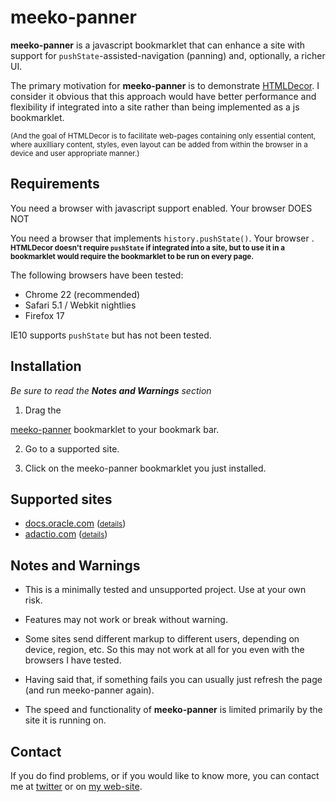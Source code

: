 <style>
html { width: 100%; text-align: center; }
body { width: 72ex; margin: 0 auto; text-align: left; }
abbr { border-bottom: 1px dotted; }
</style>

meeko-panner
=============

**meeko-panner** is a javascript bookmarklet that can enhance a site with 
support for `pushState`-assisted-navigation (panning)
and, optionally, a richer UI. 

The primary motivation for **meeko-panner** is to demonstrate [HTMLDecor](http://github.com/shogun70/HTMLDecor).
I consider it obvious that this approach would have better performance and flexibility
if integrated into a site rather than being implemented as a js bookmarklet. 

<small>(And the goal of HTMLDecor is to facilitate web-pages containing only essential content,
where auxilliary content, styles, even layout can be added from within the browser
in a device and user appropriate manner.)</small>


Requirements
------------

You need a browser with javascript support enabled. Your browser <script>document.write("DOES")</script><noscript>DOES NOT</noscript>

You need a browser that implements `history.pushState()`. Your browser <script>document.write(!!history.pushState ? "DOES" : "DOES NOT")</script>.
<small><b>HTMLDecor doesn't require `pushState` if integrated into a site,
but to use it in a bookmarklet would require the bookmarklet to be run on every page. </b></small>

The following browsers have been tested:

- Chrome 22 (recommended)
- Safari 5.1 / Webkit nightlies
- Firefox 17

IE10 supports `pushState` but has not been tested.


Installation
------------

*Be sure to read the **Notes and Warnings** section*

1. Drag the
<a title="meeko-panner" href="javascript:var decorBase = (location.protocol == 'https:') ? 'https://d3g4qkktqnw71.cloudfront.net/meeko-panner/' : 'http://dist.meekostuff.net/meeko-panner/'; var script=document.createElement('script'); script.src=decorBase + 'loader.js'; document.getElementsByTagName('head')[0].appendChild(script); void(0);">
meeko-panner</a> bookmarklet to your bookmark bar.

2. Go to a supported site. 

3. Click on the meeko-panner bookmarklet you just installed. 


Supported sites
---------------

- [docs.oracle.com](http://docs.oracle.com) (<small>[details](docs.oracle.com/)</small>)
- [adactio.com](http://adactio.com) (<small>[details](adactio.com/)</small>)

Notes and Warnings
------------------

- This is a minimally tested and unsupported project. Use at your own risk.

- Features may not work or break without warning. 

- Some sites send different markup to different users, depending on device, region, etc.
So this may not work at all for you even with the browsers I have tested. 

- Having said that, if something fails you can usually just refresh the page (and run meeko-panner again).

- The speed and functionality of **meeko-panner** is limited primarily by the site it is running on. 


Contact
-------

If you do find problems, or if you would like to know more, you can contact me at [twitter](https://twitter.com/Meekostuff)
or on [my web-site](http://meekostuff.net).

